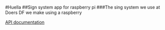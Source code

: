 #Huella
##Sign system app for raspberry pi
###The sing system we use at Doers DF we make using a raspberry

[API documentation](../../tree/master/api/docs/Documentation.md)
 